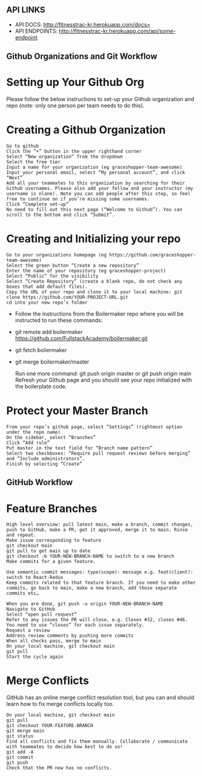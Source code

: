 ## API LINKS

- API DOCS: http://fitnesstrac-kr.herokuapp.com/docs=
- API ENDPOINTS: http://fitnesstrac-kr.herokuapp.com/api/some-endpoint

## Github Organizations and Git Workflow
# Setting up Your Github Org

Please follow the below instructions to set-up your Github organization and repo (note: only one person per team needs to do this).

# Creating a Github Organization

    Go to github
    Click the “+” button in the upper righthand corner
    Select “New organization” from the dropdown
    Select the free tier
    Input a name for your organization (eg graceshopper-team-awesome)
    Input your personal email, select “My personal account”, and click “Next”
    Add all your teammates to this organization by searching for their Github usernames. Please also add your fellow and your instructor (my username is nlane). Note you can add people after this step, so feel free to continue on if you’re missing some usernames.
    Click “Complete set-up”
    No need to fill out this next page (“Welcome to Github”). You can scroll to the bottom and click “Submit”.

# Creating and Initializing your repo

    Go to your organizations homepage (eg https://github.com/graceshopper-team-awesome)
    Select the green button “Create a new repository”
    Enter the name of your repository (eg graceshopper-project)
    Select “Public” for the visibility
    Select “Create Repository” (create a blank repo, do not check any boxes that add default files).
    Copy the URL of your repo and clone it to your local machine: git clone https://github.com/YOUR-PROJECT-URL.git
    cd into your new repo’s folder

* Follow the instructions from the Boilermaker repo where you will be instructed to run these commands:
* git remote add boilermaker https://github.com/FullstackAcademy/boilermaker.git
* git fetch boilermaker
* git merge boilermaker/master

    Run one more command: git push origin master or git push origin main
    Refresh your Github page and you should see your repo initialized with the boilerplate code.

# Protect your Master Branch

    From your repo’s github page, select “Settings” (rightmost option under the repo name)
    On the sidebar, select “Branches”
    Click “Add rule”
    Put master in the text field for “Branch name pattern”
    Select two checkboxes: “Require pull request reviews before merging” and “Include administrators”.
    Finish by selecting “Create”

## GitHub Workflow
# Feature Branches

    High level overview: pull latest main, make a branch, commit changes, push to GitHub, make a PR, get it approved, merge it to main. Rinse and repeat.
    Make issue corresponding to feature
    git checkout main
    git pull to get main up to date
    git checkout -b YOUR-NEW-BRANCH-NAME to switch to a new branch
    Make commits for a given feature.

    Use semantic commit messages: type(scope): message e.g. feat(client): switch to React-Redux
    Keep commits related to that feature branch. If you need to make other commits, go back to main, make a new branch, add those separate commits etc…

    When you are done, git push -u origin YOUR-NEW-BRANCH-NAME
    Navigate to GitHub
    Select “open pull request”
    Refer to any issues the PR will close, e.g. Closes #32, closes #46. You need to use “closes” for each issue separately.
    Request a review
    Address review comments by pushing more commits
    When all checks pass, merge to main
    On your local machine, git checkout main
    git pull
    Start the cycle again

# Merge Conflicts

GitHub has an online merge conflict resolution tool, but you can and should learn how to fix merge conflicts locally too.

    On your local machine, git checkout main
    git pull
    git checkout YOUR-FEATURE-BRANCH
    git merge main
    git status
    Find all conflicts and fix them manually. Collaborate / communicate with teammates to decide how best to do so!
    git add -A
    git commit
    git push
    Check that the PR now has no conflicts.
